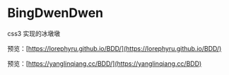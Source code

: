 # BingDwenDwen
css3 实现的冰墩墩

预览：[https://lorephyru.github.io/BDD/](https://lorephyru.github.io/BDD/)

预览：[https://yanglinqiang.cc/BDD/](https://yanglinqiang.cc/BDD)
